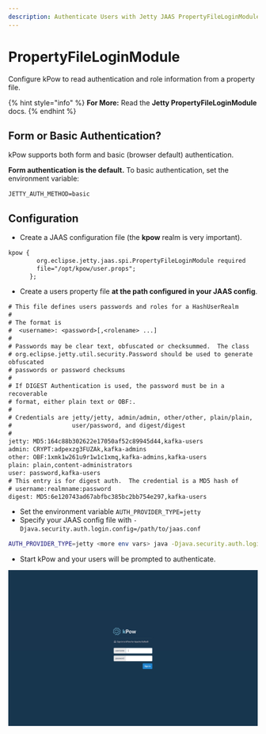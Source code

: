 ```yaml
---
description: Authenticate Users with Jetty JAAS PropertyFileLoginModule
---
```


# PropertyFileLoginModule

Configure kPow to read authentication and role information from a property file.

{% hint style="info" %}
**For More:** Read the **Jetty PropertyFileLoginModule** docs.
{% endhint %}

## Form or Basic Authentication?

kPow supports both form and basic \(browser default\) authentication.

**Form authentication is the default.** To basic authentication, set the environment variable:

```text
JETTY_AUTH_METHOD=basic
```

## Configuration

* Create a JAAS configuration file \(the **kpow** realm is very important\).

```text
kpow {
        org.eclipse.jetty.jaas.spi.PropertyFileLoginModule required
        file="/opt/kpow/user.props";
      };
```

* Create a users property file **at the path configured in your JAAS config**.

```text
# This file defines users passwords and roles for a HashUserRealm
#
# The format is
#  <username>: <password>[,<rolename> ...]
#
# Passwords may be clear text, obfuscated or checksummed.  The class
# org.eclipse.jetty.util.security.Password should be used to generate obfuscated
# passwords or password checksums
#
# If DIGEST Authentication is used, the password must be in a recoverable
# format, either plain text or OBF:.
#
# Credentials are jetty/jetty, admin/admin, other/other, plain/plain,
#                 user/password, and digest/digest
#
jetty: MD5:164c88b302622e17050af52c89945d44,kafka-users
admin: CRYPT:adpexzg3FUZAk,kafka-admins
other: OBF:1xmk1w261u9r1w1c1xmq,kafka-admins,kafka-users
plain: plain,content-administrators
user: password,kafka-users
# This entry is for digest auth.  The credential is a MD5 hash of
# username:realmname:password
digest: MD5:6e120743ad67abfbc385bc2bb754e297,kafka-users
```

* Set the environment variable `AUTH_PROVIDER_TYPE=jetty`
* Specify your JAAS config file with `-Djava.security.auth.login.config=/path/to/jaas.conf`

```bash
AUTH_PROVIDER_TYPE=jetty <more env vars> java -Djava.security.auth.login.config=/opt/kpow/jaas.conf -jar /opt/kpow/latest.jar 
```

* Start kPow and your users will be prompted to authenticate.

![](../.gitbook/assets/screen-login.png)

